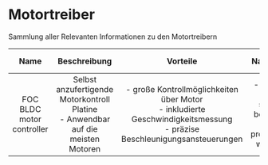 # Motortreiber
Sammlung aller Relevanten Informationen zu den Motortreibern


| Name | Beschreibung | Vorteile | Nachteile | Technische Details | Kosten | Link | 
| :--: | :----------: | :------: | :-------: | :----------------: | :----: | :--: |
| FOC BLDC motor controller | Selbst anzufertigende Motorkontroll Platine <br> - Anwendbar auf die meisten Motoren | - große Kontrollmöglichkeiten über Motor <br> - inkludierte Geschwindigkeitsmessung <br> - präzise Beschleunigungsansteuerungen | - Platine muss selbst bestückt + produziert werden | X | ca. 40€ (5 Stück) | [Youtube](https://www.youtube.com/watch?v=C3q-ctxnoXg) |
